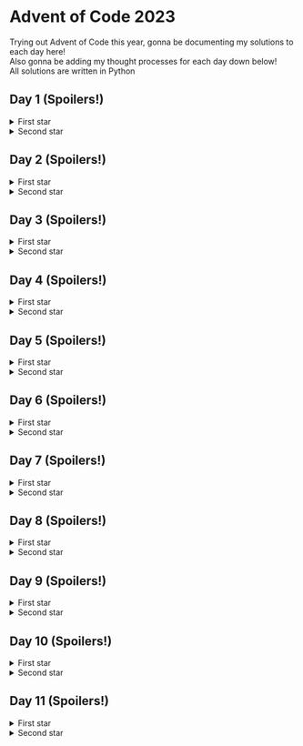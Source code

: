 # Advent of Code 2023

Trying out Advent of Code this year, gonna be documenting my solutions to each day here! \
Also gonna be adding my thought processes for each day down below! \
All solutions are written in Python

## Day 1 (Spoilers!)
<details>
  <summary>First star</summary>

  Pretty straightforward, for each row in the given data just filter out all the non-digits. \
  Then for each row, just pick out the first and last digits, string them into a two-digit number. \
  Finally just add all the two-digit numbers together. \
  Overall really simple, not much more to say!
</details>
<details>
  <summary>Second star</summary>

  Now *this* is where the puzzle starts to get interesting. \
  My first thought was to replace the first instance of the word `one`, `two` etc. with the corresponding digit, and then recursively replace the next instance and so on. \
  \(You can see it as the commented out `convert_to_digit` function in `day1.py` \) \
  Once all the words were converted to their corresponding digits it was pretty much the same as the first star. \
  Surprisingly, this didn't work and I got the wrong answer \
  Turns out that overlapping letters are permitted, while I assumed each letter could only be a part of one digit \
  \(so `twone` would actually map to `21`, whereas I thought it would only map to `2` and the `ne` part would be garbage\) \
  In this case I just went through every non-digit letter and see if it corresponded to the start of a new word \
  Once I strung all the digits together it was the same as part 1, grabbing the first and last digits, putting them together, and finally summing all the two-digit numbers together! \
  Overall not too bad but certainly a problem that has room for interpretation

</details>

## Day 2 (Spoilers!)
<details>
  <summary>First star</summary>

  Not all that difficult today, probably the most difficult part was parsing the input string.\
  Would definitely be easier to just use regex to parse it but kinda too lazy and didn't bother.
</details>
<details>
  <summary>Second star</summary>

  Again, not too difficult, but I wonder if it would be worth the effort to use OOP and create classes for a game and a game state.\
  Probably not for a single AoC problem unless there's some continuation between days 

</details>

## Day 3 (Spoilers!)
<details>
  <summary>First star</summary>

  The problem was a little daunting at the start, but I felt like I was over-thinking a bit too much. \
  Was thinking too much about bitmasking \(even though I had no idea how to implement it\) when I probably should've just stuck to first principles.\
  That said, bitmasking is definitely on my reading list for the future
  
</details>
<details>
  <summary>Second star</summary>

  Maybe this star is where using bitmasking would be a bit of a red herring however.\
  Realized I couldn't reuse my solution to part 1 and had to almost completely rewrite my solution.\
  At least I could reuse the part where I gathered each of the numbers, but I probably should've started from there in the first star instead of going straight to bitmasking and shit.\
  Also I think writing an `isdigit` method for the `Gear` class to always return `False` instead of checking if `entry` is a string instead of a `Gear` is kinda funny

</details>

## Day 4 (Spoilers!)
<details>
  <summary>First star</summary>

  Really easy, just another exercise in text parsing.\
  `count_winners` could probably just use `filter` and `len` instead of a for loop and if check though
  
</details>
<details>
  <summary>Second star</summary>

  Fun use of a queue! \
  Basic idea is to use a queue to keep track of the number of duplicate cards there are. \
  Might use this problem as an example problem when teaching queues! \
  UPDATE: After reading the reddit megathread, seems like using a queue was a bit overkill and you only need a list. Still, a fun problem to give to any newbie programmer!

</details>

## Day 5 (Spoilers!)
<details>
  <summary>First star</summary>
  
  Supposed to be a pretty easy task but I kinda overcomplicated it a little in anticipation of what I thought the second star's problem would be. \
  Turns out you can assume that each seed will always have a 1-to-1 mapping to the soil type, and soil to the fertilizer type etc. \
  \(My incorrect assumption was that the different ranges could overlap, meaning one seed could possibly map to two or more different soil types. Or if not for the first star, that would be the twist for the second star!\)\
  What I did originally in `map_seed` was to originally convert the `input` seed into a list then repeatedly add a new output if the input was in the mapping range. \
  Then once the seed was mapped to the final location number\(s\), I would take the smallest location number from the list! \
  
</details>
<details>
  <summary>Second star</summary>

  Oh boy now this was rough. Not only was my earlier assumption not correct \(so I did all that extra complexity for nothing\), but my program was _super_ inefficient!\
  For this solution I just used a brute force method and calculated the mapped location number for each seed one by one. Took about 6 hours to finish processing the input seeds with their giant ranges!\
  I have an idea to use some sort of window so that it can map many seeds at once if they're all within the same mapping, but that'll be a task for another time.
</details>

## Day 6 (Spoilers!)
<details>
  <summary>First star</summary>

  Was out the entire day today so thankfully today's puzzle was really simple that could be banged out very quickly.\
  \(Though I did kinda cheat by looking at it while I was out, was a little tripped up at the start and thought I had to whip out the ol' accelerating displacement formula from physics class a long time ago!\)
  
</details>
<details>
  <summary>Second star</summary>

  My heart did sink a bit when the answer didn't print instaneously and thought I had to finally do some optimizations.\
  But thankfully Python is not _that_ slow and I got it after a couple seconds of waiting.\
  The unoptimized brute force method lives another day!
</details>

## Day 7 (Spoilers!)
<details>
  <summary>First star</summary>

  Thought I was being clever by converting each hand to a hexadecimal score but as I'm writing this I realized I could probably just use regular string comparisons instead.\
  Tbf though in classic fashion I misread the question again, and thought it was like classic poker where the order of the cards do not matter.\
  How my scoring would've worked in classic poker is that the hand with the _lowest_ score is the best hand, a five-of-a-kind would be a two digit hexadecimal number starting with a `1`, and the second digit is the score of the label \(i.e. an `A` has the smallest score of 1, a `K` the next smallest score of 2, all the way down to a `2` having the largest score of D\) \
  Then four-of-a-kind would be a three-digit hexadecimal number starting with a `1`, the second digit is the score of the four-of-a-kind label and the third digit the score of the single label;\
  a full house would be another three-digit hexadecimal number starting with a `2` instead, the second digit is the score of the three-of-a-kind label and the third digit the score of the pair label \
  And so on with the next types.\
  It would've been fun to implement this scoring system \(though it's not like this puzzle wasn't fun either, especially the second star!\)
</details>
<details>
  <summary>Second star</summary>

  Am kinda scared of greedy algorithms so I had to take some time to convince myself that a greedy algorithm will always give the right solution in this case.\
  Luckily the 3-of-a-kind is ranked higher than a two pair here, would be a lot more interesting \(and maybe quite a bit more difficult!\) if it was the other way round
</details>

## Day 8 (Spoilers!)
<details>
  <summary>First star</summary>

  Pretty simple graph traversal, just traverse through the graph according to the sequence that was given until you reach node `ZZZ`. \
  Nothing really much else to say
</details>
<details>
  <summary>Second star</summary>

  Now _this_ was me being an idiot for several hours.\
  What I did for my original solution \(you can see it is commented out in the .py file\) was traverse the starting nodes simultaneously one step at a time and check whether all the nodes ended with a `Z`.\
  Turns out, just like in day 5, that if you are doing things one step at a time your solution will be _hilariously_ slow.\
  But I thought I had some free time today so I just left it alone and let it run.\
  It wasn't until a couple hours later until I realized that I could just calculate the number of steps required for _each_ starting node to traverse to the end, then take the LCM of those to get the correct answer.\
  Hours of time wasted which did lead me to facepalm quite a bit
</details>

## Day 9 (Spoilers!)
<details>
  <summary>First star</summary>

  Really easy but really fun! \
  The only real trick \(if you really want to call it a trick\) is noticing that the next value in the original sequence is just the last values of each sequence summed together
</details>
<details>
  <summary>Second star</summary>
  
  Similar to the first part, but instead of adding the last values of each sequence together, the idea is to subtract the first value in the last sequence from the first value in the second-last sequence, then subtract that from the first value in the third-last sequence, etc.\
  Which means the `accumulate` function really comes in handy!
</details>

## Day 10 (Spoilers!)
<details>
  <summary>First star</summary>

  Graphs my mortal nemesis >:C \
  Anyways this ended up being a relatively simple BFS to visit all the pipes that are in the loop and assign their distances from the start pipe.\
  Tough part for me is just designing the graph itself, which is why my code looks _super_ atrocious \(Apologies for that! I hate graphs\)
</details>
<details>
  <summary>Second star</summary>
  
  Now that I had the entire pipe loop from the first part, I got the idea to do a flood fill on the outskirts until it reached a pipe within the loop.\
  That worked at removing _most_ of the points outside of the loop, but since "squeezing between pipes is also allowed", now I had to also remove those points that are fully enclosed with pipes but are still considered "outside the loop".\
  Was kinda stuck at how to continue, so I cheated a little and decided to look at the reddit megathread for some ideas.\
  Credit to [u/hi_im_new_to_this](https://www.reddit.com/r/adventofcode/comments/18evyu9/comment/kcqtow6/) for this fun fact, and with that I could figure out how to solve it! \
  Just needed to iron out a few quirks like `L7` or `FJ` only counting as one wall instead of two \(because the two walls are technically at different heights and you would only cross one of those walls but not both\) \
  Still not _super_ convinced that my solution is 100% correct and covers all the possible edge cases but hey iiwiw
</details>

## Day 11 (Spoilers!)
<details>
  <summary>First star</summary>

  Was slightly concerned that my old nemesis would make a return, but thankfully it wasn't all that bad.\
  Because of the grid like structure the shortest path between two galaxies is just the taxicab distance between them, which is really easy to calculate!\
  The expanding space is an interesting spanner thrown in the works, but it wasn't that difficult to account for\
</details>
<details>
  <summary>Second star</summary>
  
  Still not too bad, just instead of actually using more memory to make a bigger universe, you just need to keep track of the number of empty rows/columns between the two galaxies and add them to the distance.\
  Was tripped up by the math quite a bit but after taking some time to draw stuff out, I got the solution out pretty easily
</details>
